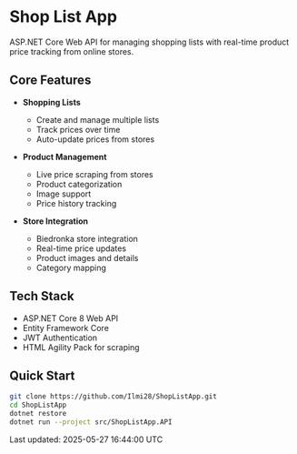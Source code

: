 # Shop List App

ASP.NET Core Web API for managing shopping lists with real-time product price tracking from online stores.

## Core Features

- **Shopping Lists**
  - Create and manage multiple lists
  - Track prices over time
  - Auto-update prices from stores

- **Product Management**
  - Live price scraping from stores
  - Product categorization
  - Image support
  - Price history tracking

- **Store Integration**
  - Biedronka store integration
  - Real-time price updates
  - Product images and details
  - Category mapping

## Tech Stack

- ASP.NET Core 8 Web API
- Entity Framework Core
- JWT Authentication
- HTML Agility Pack for scraping

## Quick Start

```bash
git clone https://github.com/Ilmi28/ShopListApp.git
cd ShopListApp
dotnet restore
dotnet run --project src/ShopListApp.API
```

Last updated: 2025-05-27 16:44:00 UTC

